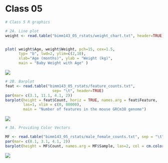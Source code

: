 Class 05
================

``` r
# Class 5 R graphics

# 2A. Line plot
weight <- read.table("bimm143_05_rstats/weight_chart.txt", header=TRUE)


plot( weight$Age, weight$Weight, pch=15, cex=1.5, 
      typ= "b", lwd=2, ylim=c(2,10), 
      xlab="Age (months)", ylab = "Weight (kg)", 
      main = "Baby Weight with Age" )
```

![](class5_files/figure-gfm/unnamed-chunk-1-1.png)<!-- -->

``` r
# 2B. Barplot
feat <- read.table("bimm143_05_rstats/feature_counts.txt", 
                     sep= "\t", header=TRUE)
par(mar= c(3.1, 11.1, 4.1, 2))
barplot(height = feat$Count, horiz = TRUE, names.arg = feat$Feature,
        las=1, xlim = c(0, 80000), 
        main = "Number of features in the mouse GRCm38 genome")
```

![](class5_files/figure-gfm/unnamed-chunk-1-2.png)<!-- -->

``` r
# 3A. Providing Color Vectors

MF <- read.table("bimm143_05_rstats/male_female_counts.txt", sep = "\t", header= TRUE)
par(mar= c(8.1, 3.1, 4.1, 2))
barplot(height = MF$Count, names.arg = MF$Sample, las=2, col = cm.colors(10))
```

![](class5_files/figure-gfm/unnamed-chunk-1-3.png)<!-- -->
